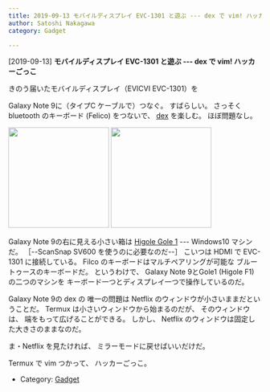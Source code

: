 ```yaml
---
title: 2019-09-13 モバイルディスプレイ EVC-1301 と遊ぶ --- dex で vim! ハッカーごっこ
author: Satoshi Nakagawa
category: Gadget

---
```


[2019-09-13] **モバイルディスプレイ EVC-1301 と遊ぶ --- dex で vim! ハッカーごっこ** 

 きのう届いたモバイルディスプレイ（EVICVI EVC-1301）を

Galaxy Note 9に（タイプC ケーブルで）つなぐ。
すばらしい。
さっそく bluetooth のキーボード
(Felico) をつないで、
[dex](https://www.samsung.com/global/galaxy/apps/samsung-dex/) を楽しむ。
ほぼ問題なし。

<a href="/pict/2019-09-13-dex-2.jpg"><img src="/pict/2019-09-13-dex-2.jpg" alt="" width="200"/></a>
<a href="/pict/2019-09-13-dex-1.jpg"><img src="/pict/2019-09-13-dex-1.jpg" alt="" width="200"/></a>

 Galaxy Note 9の右に見える小さい箱は
[Higole Gole 1](https://www.gearbest.com/tv-box-mini-pc/pp_608686.html) --- Windows10 マシンだ。
［--ScanSnap SV600 を使うのに必要なのだ--］
こいつは HDMI で EVC-1301 に接続している。
Filco のキーボードはマルチペアリングが可能な
ブルートゥースのキーボードだ。
というわけで、
Galaxy Note 9とGole1 (Higole F1) の二つのマシンを
キーボード一つとディスプレイ一つで操作しているのだ。

<!--more-->

 Galaxy Note 9の dex の
唯一の問題は Netflix のウィンドウが小さいままだということだ。
Termux は小さいウィンドウから始まるのだが、
そのウィンドウは、
端をもって広げることができる。
しかし、
Netflix のウィンドウは固定した大きさのままなのだ。

 ま・Netflix を見たければ、
ミラーモードに戻せばいいだけだ。

 Termux で vim つかって、
ハッカーごっこ。

- Category: [Gadget](https://merapano.github.io/categories.html#Gadget)

